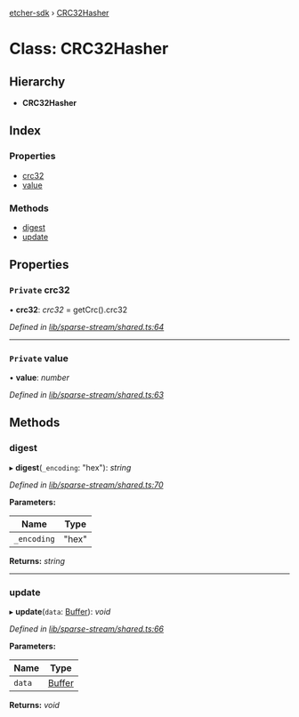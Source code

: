 [etcher-sdk](../README.md) › [CRC32Hasher](crc32hasher.md)

# Class: CRC32Hasher

## Hierarchy

* **CRC32Hasher**

## Index

### Properties

* [crc32](crc32hasher.md#private-crc32)
* [value](crc32hasher.md#private-value)

### Methods

* [digest](crc32hasher.md#digest)
* [update](crc32hasher.md#update)

## Properties

### `Private` crc32

• **crc32**: *crc32* = getCrc().crc32

*Defined in [lib/sparse-stream/shared.ts:64](https://github.com/balena-io-modules/etcher-sdk/blob/4b5b1b3/lib/sparse-stream/shared.ts#L64)*

___

### `Private` value

• **value**: *number*

*Defined in [lib/sparse-stream/shared.ts:63](https://github.com/balena-io-modules/etcher-sdk/blob/4b5b1b3/lib/sparse-stream/shared.ts#L63)*

## Methods

###  digest

▸ **digest**(`_encoding`: "hex"): *string*

*Defined in [lib/sparse-stream/shared.ts:70](https://github.com/balena-io-modules/etcher-sdk/blob/4b5b1b3/lib/sparse-stream/shared.ts#L70)*

**Parameters:**

Name | Type |
------ | ------ |
`_encoding` | "hex" |

**Returns:** *string*

___

###  update

▸ **update**(`data`: [Buffer](../interfaces/alignedlockablebuffer.md#buffer)): *void*

*Defined in [lib/sparse-stream/shared.ts:66](https://github.com/balena-io-modules/etcher-sdk/blob/4b5b1b3/lib/sparse-stream/shared.ts#L66)*

**Parameters:**

Name | Type |
------ | ------ |
`data` | [Buffer](../interfaces/alignedlockablebuffer.md#buffer) |

**Returns:** *void*
